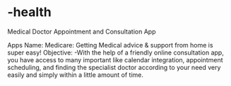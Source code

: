 # -health
  
Medical Doctor Appointment and Consultation App

Apps Name: Medicare: Getting Medical advice & support from home is super easy!
Objective:
-With the help of a friendly online consultation app, you have access to many important like calendar integration, appointment scheduling, and finding the specialist doctor according to your need very easily and simply within a little amount of time. 
